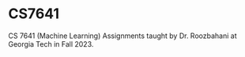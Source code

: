 # CS7641
CS 7641 (Machine Learning) Assignments taught by Dr. Roozbahani at Georgia Tech in Fall 2023.

